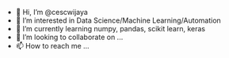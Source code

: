 - 👋 Hi, I’m @cescwijaya
- 👀 I’m interested in Data Science/Machine Learning/Automation
- 🌱 I’m currently learning numpy, pandas, scikit learn, keras
- 💞️ I’m looking to collaborate on ...
- 📫 How to reach me ...

<!---
cescwijaya/cescwijaya is a ✨ special ✨ repository because its `README.md` (this file) appears on your GitHub profile.
You can click the Preview link to take a look at your changes.
--->
